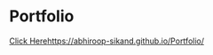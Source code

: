 # Portfolio 
[Click Here](https://abhiroop-sikand.github.io/Portfolio/)https://abhiroop-sikand.github.io/Portfolio/
